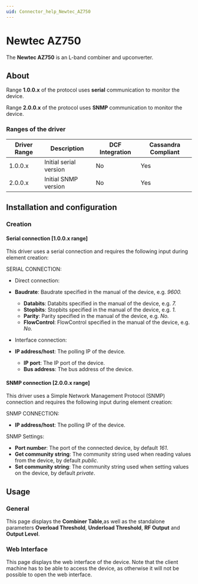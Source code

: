 ```yaml
---
uid: Connector_help_Newtec_AZ750
---
```


# Newtec AZ750

The **Newtec AZ750** is an L-band combiner and upconverter.

## About

Range **1.0.0.x** of the protocol uses **serial** communication to monitor the device.

Range **2.0.0.x** of the protocol uses **SNMP** communication to monitor the device.

### Ranges of the driver

| **Driver Range** | **Description**        | **DCF Integration** | **Cassandra Compliant** |
|------------------|------------------------|---------------------|-------------------------|
| 1.0.0.x          | Initial serial version | No                  | Yes                     |
| 2.0.0.x          | Initial SNMP version   | No                  | Yes                     |

## Installation and configuration

### Creation

#### Serial connection \[1.0.0.x range\]

This driver uses a serial connection and requires the following input during element creation:

SERIAL CONNECTION:

- Direct connection:

- **Baudrate**: Baudrate specified in the manual of the device, e.g. *9600.*
  - **Databits**: Databits specified in the manual of the device, e.g. *7.*
  - **Stopbits**: Stopbits specified in the manual of the device, e.g. *1.*
  - **Parity**: Parity specified in the manual of the device, e.g. *No.*
  - **FlowControl**: FlowControl specified in the manual of the device, e.g. *No.*

- Interface connection:

- **IP address/host**: The polling IP of the device.
  - **IP port**: The IP port of the device.
  - **Bus address**: The bus address of the device.

#### SNMP connection \[2.0.0.x range\]

This driver uses a Simple Network Management Protocol (SNMP) connection and requires the following input during element creation:

SNMP CONNECTION:

- **IP address/host**: The polling IP of the device.

SNMP Settings:

- **Port number**: The port of the connected device, by default *161*.
- **Get community string**: The community string used when reading values from the device, by default *public*.
- **Set community string**: The community string used when setting values on the device, by default *private*.

## Usage

### General

This page displays the **Combiner Table**,as well as the standalone parameters **Overload Threshold**, **Underload Threshold**, **RF Output** and **Output Level**.

### Web Interface

This page displays the web interface of the device. Note that the client machine has to be able to access the device, as otherwise it will not be possible to open the web interface.
